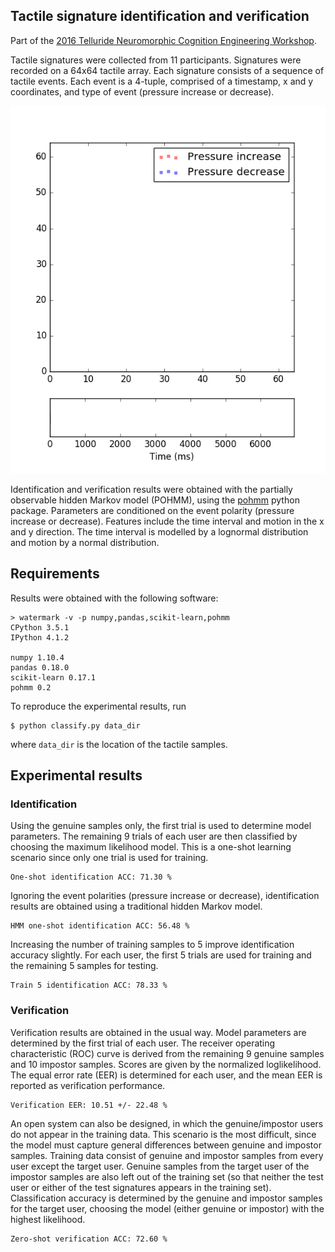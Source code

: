 ## Tactile signature identification and verification

Part of the [2016 Telluride Neuromorphic Cognition Engineering Workshop](http://telluride.iniforum.ch/).

Tactile signatures were collected from 11 participants. Signatures were recorded on a 64x64 tactile array. Each signature consists of a sequence of tactile events. Each event is a 4-tuple, comprised of a timestamp, x and y coordinates, and type of event (pressure increase or decrease).

<div align="center">
  <img src="figures/signature.gif">
</div>

Identification and verification results were obtained with the partially observable hidden Markov model (POHMM), using the [pohmm](https://github.com/vmonaco/pohmm) python package. Parameters are conditioned on the event polarity (pressure increase or decrease). Features include the time interval and motion in the x and y direction. The time interval is modelled by a lognormal distribution and motion by a normal distribution.

## Requirements

Results were obtained with the following software:

```
> watermark -v -p numpy,pandas,scikit-learn,pohmm
CPython 3.5.1
IPython 4.1.2

numpy 1.10.4
pandas 0.18.0
scikit-learn 0.17.1
pohmm 0.2
```

To reproduce the experimental results, run

    $ python classify.py data_dir
    
where `data_dir` is the location of the tactile samples. 

## Experimental results

### Identification

Using the genuine samples only, the first trial is used to determine model parameters. The remaining 9 trials of each user are then classified by choosing the maximum likelihood model. This is a one-shot learning scenario since only one trial is used for training.

    One-shot identification ACC: 71.30 %

Ignoring the event polarities (pressure increase or decrease), identification results are obtained using a traditional hidden Markov model.

    HMM one-shot identification ACC: 56.48 %

Increasing the number of training samples to 5 improve identification accuracy slightly. For each user, the first 5 trials are used for training and the remaining 5 samples for testing.
    
    Train 5 identification ACC: 78.33 %

### Verification

Verification results are obtained in the usual way. Model parameters are determined by the first trial of each user. The receiver operating characteristic (ROC) curve is derived from the remaining 9 genuine samples and 10 impostor samples. Scores are given by the normalized loglikelihood. The equal error rate (EER) is determined for each user, and the mean EER is reported as verification performance.

    Verification EER: 10.51 +/- 22.48 %

An open system can also be designed, in which the genuine/impostor users do not appear in the training data. This scenario is the most difficult, since the model must capture general differences between genuine and impostor samples. Training data consist of genuine and impostor samples from every user except the target user. Genuine samples from the target user of the impostor samples are also left out of the training set (so that neither the test user or either of the test signatures appears in the training set). Classification accuracy is determined by the genuine and impostor samples for the target user, choosing the model (either genuine or impostor) with the highest likelihood. 

    Zero-shot verification ACC: 72.60 %
